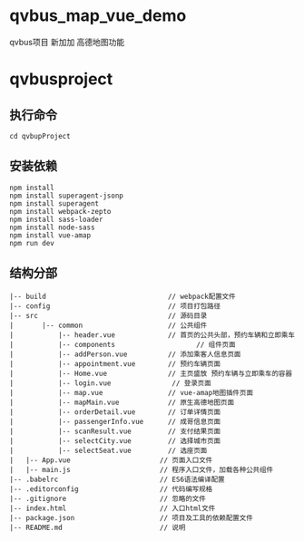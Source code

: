 # qvbus_map_vue_demo
qvbus项目 新加加 高德地图功能
# qvbusproject



## 执行命令
	cd qvbupProject	
## 安装依赖
	npm install		
	npm install superagent-jsonp
	npm install superagent
	npm install webpack-zepto
	npm install sass-loader
	npm install node-sass
	npm install vue-amap
	npm run dev
## 结构分部
	|-- build                              // webpack配置文件
  	|-- config                             // 项目打包路径
  	|-- src                                // 源码目录
  	|       |-- common                     // 公共组件
  	|           |-- header.vue             // 首页的公共头部，预约车辆和立即乘车
  	|		    |-- components                    // 组件页面
  	|           |-- addPerson.vue          // 添加乘客人信息页面
  	|           |-- appointment.vue        // 预约车辆页面
  	|           |-- Home.vue               // 主页盛放 预约车辆与立即乘车的容器
  	|           |-- login.vue          	    // 登录页面
  	|           |-- map.vue                // vue-amap地图插件页面
  	|           |-- mapMain.vue            // 原生高德地图页面
  	|           |-- orderDetail.vue        // 订单详情页面
  	|           |-- passengerInfo.vue      // 成哥信息页面
  	|           |-- scanResult.vue         // 支付结果页面
  	|           |-- selectCity.vue         // 选择城市页面
  	|           |-- selectSeat.vue         // 选座页面
  	|   |-- App.vue                      // 页面入口文件
  	|   |-- main.js                      // 程序入口文件，加载各种公共组件
  	|-- .babelrc                         // ES6语法编译配置
  	|-- .editorconfig                    // 代码编写规格
  	|-- .gitignore                       // 忽略的文件
  	|-- index.html                       // 入口html文件
  	|-- package.json                     // 项目及工具的依赖配置文件
  	|-- README.md                        // 说明

